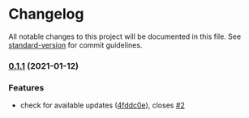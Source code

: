 # Changelog

All notable changes to this project will be documented in this file.
See [standard-version](https://github.com/conventional-changelog/standard-version) for commit guidelines.

### [0.1.1](https://gitlab.com/ErikBird/lithohub-desktop/compare/v0.1.2...v0.1.1) (2021-01-12)

### Features

* check for available
  updates ([4fddc0e](https://gitlab.com/ErikBird/lithohub-desktop/commit/4fddc0ec5a8f31bbd13a683857828b66a8d56341)),
  closes [#2](https://gitlab.com/ErikBird/lithohub-desktop/issues/2)

